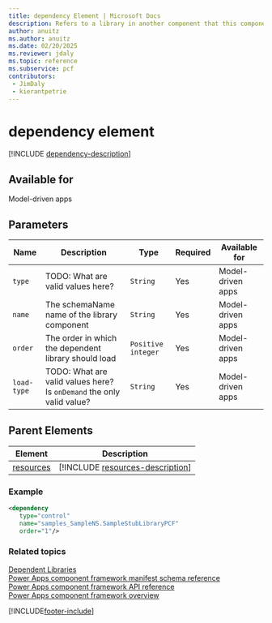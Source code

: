 ```yaml
---
title: dependency Element | Microsoft Docs
description: Refers to a library in another component that this component depends on.
author: anuitz
ms.author: anuitz
ms.date: 02/20/2025
ms.reviewer: jdaly
ms.topic: reference
ms.subservice: pcf
contributors:
 - JimDaly
 - kierantpetrie
---
```


# dependency element

[!INCLUDE [dependency-description](includes/dependency-description.md)]

## Available for

Model-driven apps

## Parameters

|Name|Description|Type|Required|Available for|
|--|--|--|--|-----|
|`type`|TODO: What are valid values here?|`String`|Yes|Model-driven apps |
|`name`|The schemaName name of the library component|`String`|Yes|Model-driven  apps |
|`order`|The order in which the dependent library should load|`Positive integer`|Yes|Model-driven  apps |
|`load-type`|TODO: What are valid values here? Is `onDemand` the only valid value?|`String`|Yes|Model-driven  apps |

## Parent Elements

|Element|Description|
|--|--|
|[resources](resources.md)|[!INCLUDE [resources-description](includes/resources-description.md)]|

### Example

```XML
<dependency 
   type="control" 
   name="samples_SampleNS.SampleStubLibraryPCF" 
   order="1"/>
```

### Related topics

[Dependent Libraries](../dependent-libraries.md)   
[Power Apps component framework manifest schema reference](index.md)   
[Power Apps component framework API reference](../reference/index.md)   
[Power Apps component framework overview](../overview.md)

[!INCLUDE[footer-include](../../../includes/footer-banner.md)]